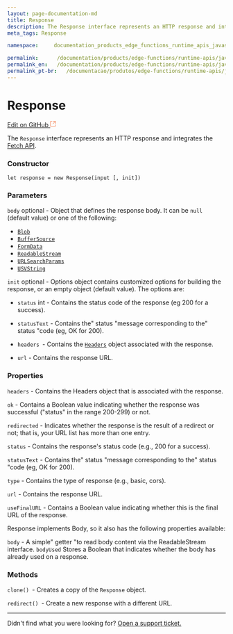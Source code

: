 ```yaml
---
layout: page-documentation-md
title: Response
description: The Response interface represents an HTTP response and integrates the Fetch API....
meta_tags: Response

namespace:     documentation_products_edge_functions_runtime_apis_javascript_response

permalink:      /documentation/products/edge-functions/runtime-apis/javascript/response/
permalink_en:   /documentation/products/edge-functions/runtime-apis/javascript/response/
permalink_pt-br:   /documentacao/produtos/edge-functions/runtime-apis/javascript/response/
---
```

# **Response**

[Edit on GitHub <svg width="14" height="14" xmlns="http://www.w3.org/2000/svg"><g fill="none" stroke="#F3652B"><path d="M4.81.71H.672v11.43H12.1V8.001" stroke-width=".8"/><path d="M6.87.786h5.155V5.94M6.31 6.5L12.026.786"/></g></svg>](https://github.com/aziontech/docs_en/edit/master/edge-functions/runtime-apis/javascript/response/index.md)

The `Response` interface represents an HTTP response and integrates the [Fetch API](https://www.azion.com/pt-br/documentacao/produtos/edge-functions/runtime-apis/javascript/fetch/).

### Constructor

`let response = new Response(input [, init])`

### Parameters

`body` optional - Object that defines the response body. It can be `null` (default value) or one of the following:

- [`Blob`](https://developer.mozilla.org/en-US/docs/Web/API/Blob)
- [`BufferSource`](https://developer.mozilla.org/en-US/docs/Web/API/BufferSource)
- [`FormData`](https://developer.mozilla.org/en-US/docs/Web/API/FormData)
- [`ReadableStream`](https://developer.mozilla.org/en-US/docs/Web/API/ReadableStream)
- [`URLSearchParams`](https://developer.mozilla.org/en-US/docs/Web/API/URLSearchParams)
- [`USVString`](https://developer.mozilla.org/en-US/docs/Web/API/USVString)

 `init` optional - Options object contains customized options for building the response, or an empty object (default value). The options are:

- `status` int - Contains the status code of the response (eg 200 for a success).

- `statusText` - Contains the" status "message corresponding to the" status "code (eg, OK for 200).

- `headers `- Contains the [`Headers`](https://developer.mozilla.org/pt-BR/docs/Web/API/Headers) object  associated with the response.

- `url` - Contains the response URL.

### Properties

`headers` - Contains the Headers object that is associated with the response.

`ok` - Contains a Boolean value indicating whether the response was successful ("status" in the range 200-299) or not.

`redirected` - Indicates whether the response is the result of a redirect or not; that is, your URL list has more than one entry.

`status` - Contains the response's status code (e.g., 200 for a success).

`statusText` - Contains the" status "message corresponding to the" status "code (eg, OK for 200).

`type` - Contains the type of response (e.g., basic, cors).

`url` - Contains the response URL.

`useFinalURL` - Contains a Boolean value indicating whether this is the final URL of the response.

Response implements Body, so it also has the following properties available:

`body` - A simple" getter "to read body content via the ReadableStream interface.
`bodyUsed` Stores a Boolean that indicates whether the body has already used on a response.

### Methods

`clone() `- Creates a copy of the `Response` object.

`redirect() `- Create a new response with a different URL.



---

Didn't find what you were looking for? [Open a support ticket.](https://tickets.azion.com/)
